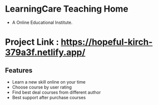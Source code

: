 
# LearningCare Teaching Home
- A Online Educational Institute.

# Project Link : https://hopeful-kirch-379a3f.netlify.app/


## Features
- Learn a new skill online on your time
- Choose course by user rating
- Find best deal courses from different author
- Best support after purchase courses
